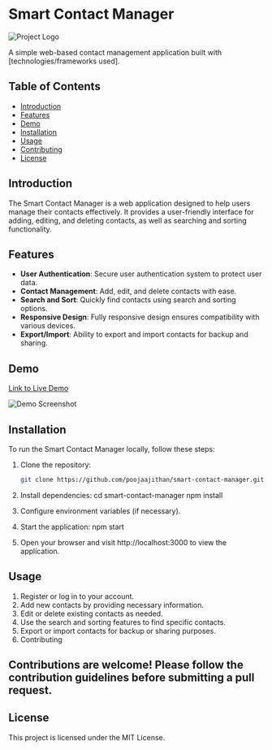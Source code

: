 # Smart Contact Manager

![Project Logo](link/to/logo.png) <!-- Replace with your project's logo -->

A simple web-based contact management application built with [technologies/frameworks used].

## Table of Contents

- [Introduction](#introduction)
- [Features](#features)
- [Demo](#demo)
- [Installation](#installation)
- [Usage](#usage)
- [Contributing](#contributing)
- [License](#license)

## Introduction

The Smart Contact Manager is a web application designed to help users manage their contacts effectively. It provides a user-friendly interface for adding, editing, and deleting contacts, as well as searching and sorting functionality.

## Features

- **User Authentication**: Secure user authentication system to protect user data.
- **Contact Management**: Add, edit, and delete contacts with ease.
- **Search and Sort**: Quickly find contacts using search and sorting options.
- **Responsive Design**: Fully responsive design ensures compatibility with various devices.
- **Export/Import**: Ability to export and import contacts for backup and sharing.

## Demo

[Link to Live Demo](#) <!-- Add a link to the live demo if available -->

![Demo Screenshot](link/to/demo-screenshot.png) <!-- Add a screenshot of your application -->

## Installation

To run the Smart Contact Manager locally, follow these steps:

1. Clone the repository:

   ```bash
   git clone https://github.com/poojaajithan/smart-contact-manager.git

2. Install dependencies:
   cd smart-contact-manager
   npm install

3. Configure environment variables (if necessary).

4. Start the application:
   npm start

5. Open your browser and visit http://localhost:3000 to view the application.

## Usage
1. Register or log in to your account.
2. Add new contacts by providing necessary information.
3. Edit or delete existing contacts as needed.
4. Use the search and sorting features to find specific contacts.
5. Export or import contacts for backup or sharing purposes.
6. Contributing

## Contributions are welcome! Please follow the contribution guidelines before submitting a pull request.

## License
This project is licensed under the MIT License.



